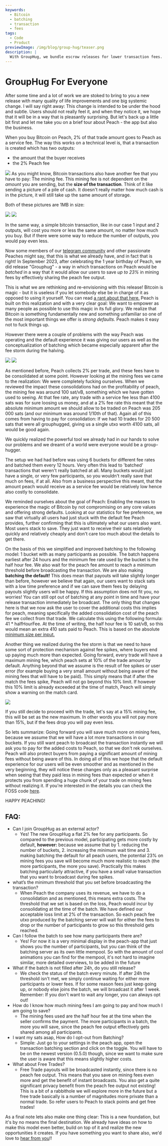 ```yaml
---
keywords:
  - Bitcoin
  - batching
  - transaction
  - fees
tags:
  - Code
  - Product
previewImage: /img/blog/group-hug/teaser.png
description: |
  With GroupHug, we bundle escrow releases for lower transaction fees. Opt in, wait a tad, save more. You're in control, switch anytime.
---
```


# GroupHug For Everyone

After some time and a lot of work we are stoked to bring to you a new release with many quality of life improvements and one big systemic change.
I will say right away: This change is intended to be under the hood and subtle. Users should not really feel it, and when they notice it, we hope that it will be in a way that is pleasantly surprising. But let's back up a little bit first and let me take you on a brief tour about Peach - the app but also the business.

When you buy Bitcoin on Peach, 2% of that trade amount goes to Peach as a service fee. The way this works on a technical level is, that a transaction is created which has two outputs:

- the amount that the buyer receives
- the 2% Peach fee

![](/img/blog/grouphug-for-everyone/one-input-two-outputs.png)
As you might know, Bitcoin transactions also have another fee that you have to pay: The mining fee.
This mining fee is not dependent on the _amount_ you are sending, but the **size of the transaction**. Think of it like sending a picture of a pile of cash. It doesn't really matter how much cash is in the picture, it will still take up the same amount of storage.

Both of these pictures are 1MB in size:

![](/img/blog/grouphug-for-everyone/one-mb-dollar.jpg)
![](/img/blog/grouphug-for-everyone/one-mb-million-dollars.jpg)

In the same way, a simple bitcoin transaction, like in our case 1 input and 2 outputs, will cost you more or less the same amount, no matter how much you buy. But if there were some way to reduce the number of outputs, you would pay even less.

Now some members of our [telegram community](https://t.me/peachtopeach) and other passionate Peaches might say, that this is what we already have, and in fact that is right!
In September 2023, after celebrating the 1 year birthday of Peach, we did release "Grouphug" - a way in which transactions on Peach would be _batched_ in a way that it would allow our users to save _up to 23%_ in mining fees by effectively sharing the peach fee output.

This is what we are rethinking and re-envisioning with this release!
Bitcoin is magic - but it is useless if you let somebody else be in charge of it as opposed to using it yourself. You can read [a rant about that here.](https://peachbitcoin.com/blog/if-bitcoin-goes-to-1-million/)
Peach is built on this realization and with a very clear goal: We want to empower as many people as possible to use this magic in its full glory. We realize that Bitcoin is something fundamentally new and something unfamiliar so one of the most important things we offer is _strong defaults_. Peach makes it easy not to fuck things up.

However there were a couple of problems with the way Peach was operating and the default experience it was giving our users as well as the conceptualization of batching which became especially apparent after the fee storm during the halving.

![](/img/blog/grouphug-for-everyone/halving-fee-storm.svg)
![](/img/blog/grouphug-for-everyone/high-fees-meme.jpeg)

As mentioned before, Peach collects 2% per trade, and these fees have to be consolidated at some point. However looking at the mining fees we came to the realization: We were completely fucking ourselves. When we reviewed the impact these consolidations had on the profitability of peach, the mining fee was around 100 sat/vB, something which we have gotten used to seeing.
At that fee rate, any trade with a service fee less than 4100 sats was for sure loosing us money, and at a 2% fee rate this meant that the absolute minimum amount we should allow to be traded on Peach was 205 000 sats (and our minimum was around 1/10th of that).
Again all of this comes from having to pay for consolidation: If we had 10 trades for 20 500 sats that were all grouphugged, giving us a single utxo worth 4100 sats, all would be good again.

We quickly realized the powerful tool we already had in our hands to solve our problems and we dreamt of a world were everyone would be a group-hugger.

The setup we had had before was using 6 buckets for different fee rates and batched them every 12 hours. Very often this lead to 'batched' transactions that weren't really batched at all. Many buckets would just have a single, or very few participants, so you wouldn't really save that much on fees, if at all. Also from a business perspective this meant, that the amount peach would receive as a service fee would be relatively low hence also costly to consolidate.

We reminded ourselves about the goal of Peach: Enabling the masses to experience the magic of Bitcoin by not compromising on any core values and offering strong defaults.
Looking at our statistics for fee preference, we saw that virtually all users had just stuck with the default fee Peach provides, further confirming that this is ultimately what our users also want. Most users stack to save. They just want to receive their sats relatively quickly and relatively cheaply and don't care too much about the details to get there.

On the basis of this we simplified and improved batching to the following model:
1 bucket with as many participants as possible. The batch happens earliest after 24 hours and the minimum fee rate used by the bucket is the half hour fee. We also wait for the peach fee amount to reach a minimum threshold before broadcasting the transaction.
We are also making **batching the default!**
This does mean that payouts will take slightly longer than before, however we believe that again, our users want to stack sats with a low time preference and if we can save them fees by delaying payouts slightly users will be happy.
If this assumption does not fit you, no worries! You can still opt out of batching at any point in time and have your release transaction immediately be broadcast. The only thing that changes here is that we now ask the user to cover the additional costs this implies for peach, meaning specifically the added consolidation cost of the peach fee we collect from that trade. We calculate this using the following formula: 41 \* halfHourFee. At the time of writing, the half hour fee is 10 sat/vB, so this would mean an extra 410 sats paid to Peach.
This is based on the absolute [minimum size per input.](https://en.bitcoin.it/wiki/Techniques_to_reduce_transaction_fees#Consolidation)

Another thing we realized during the fee storm is that we need to have some sort of protection mechanism against fee spikes, where buyers end up paying much more than expected.
Going forward, every trade will have a maximum mining fee, which peach sets at 10% of the trade amount by default. Anything beyond that we assume is the result of fee spikes or user error (for example buying a very small amount without being aware of the mining fees that will have to be paid).
This simply means that if after the match the fees spike, Peach will not go beyond this 10% limit.
If however this 10% limit is already exceeded at the time of match, Peach will simply show a warning on the match card.

![](/img/blog/grouphug-for-everyone/fee-warning.png)

If you still decide to proceed with the trade, let's say at a 15% mining fee, this will be set as the new maximum. In other words you will not pay more than 15%, but if the fees drop you will pay even less.

So lets summarize:
Going forward you will save much more on mining fees, because we assume that we will have a lot more transactions in our buckets. If you still want peach to broadcast the transaction instantly we will ask you to pay for the added costs to Peach, so that we don't rek ourselves. Peach will also protect buyers from paying a significant amount of mining fees without being aware of this.
In doing all of this we hope that the default experience for our users will be even smoother and as mentioned in the very beginning, they will notice these changes only as a pleasant surprise when seeing that they paid less in mining fees than expected or when it protects you from spending a huge chunk of your trade on mining fees without realizing it.
If you're interested in the details you can check the FOSS code [here](https://github.com/Peach2Peach/groupHug/tree/6f1cb023c972eec1fc73989e39a53378313d7394).

HAPPY PEACHING!

## FAQ:

- Can I join GroupHug as an external actor?
  - Yes! The new GroupHug a flat 2% fee for any participants. So compared to the previous model, participating gets more costly by default, **however:** because we assume that by 1. reducing the number of buckets, 2. increasing the minimum wait time and 3. making batching the default for all peach users, the potential 23% on mining fees you save will become much more realistic to reach (the more participants, the more you save).
    Practically this makes batching particularly attractive, if you have a small value transaction that you want to broadcast during fee spikes.
- what’s the minimum threshold that you set before broadcasting the transaction?
  - When Peach the company uses its revenue, we have to do a consolidation and as mentioned, this means extra costs. The threshold that we set is based on the loss, Peach would incur by consolidating at the time of the batch. We have defined our acceptable loss limit at 2% of the transaction.
    So each peach fee utxo produced by the batching server will wait for either the fees to drop or the number of participants to grow so this threshold gets reached.
- Can I follow the batch to see how many participants there are?
  - Yes! For now it is a very minimal display in the peach-app that just shows you the number of participants, but you can think of the batching server as its own little mempool. So with the amount of cool animations you can find for the mempool, it's not hard to imagine similar, more detailed overviews, to be added in the future
- What if the batch is not filled after 24h, do you still release?
  - We check the status of the batch every minute. If after 24h the threshold isn't met, we simply continue waiting for either more participants or lower fees. If for some reason fees just keep going up, or nobody else joins the batch, we will broadcast it after 1 week.
    Remember: If you don't want to wait any longer, you can always opt out!
- How do I know how much mining fees I am going to pay and how much I am going to save?
  - The mining fees used are the half hour fee at the time when the seller confirms the payment. The more participants in a batch, the more you will save, since the peach fee output effectively gets shared among all participants.
- I want my sats asap, How do I opt-out from Batching?
  - Simple: Just go to your settings in the peach app, open the transaction batching section and click on the toggle. You will have to be on the newest version (0.5.0) though, since we want to make sure the user is aware that this means slightly higher costs.
- What about Free Trades?
  - Free Trade payouts will be broadcasted instantly, since there is no peach fee output. This means that you save on mining fees even more and get the benefit of instant broadcasts. You also get a quite significant privacy benefit from the peach fee output not existing! This is a bit of a rabbithole we will explore more in the future but a free trade basically is a number of magnitudes more private than a normal trade. So refer users to Peach to stack points and get free trades!

As a final note lets also make one thing clear: This is a new foundation, but it's by no means the final destination. We already have ideas on how to make this model even better, build on top of it and realize the new opportunities it creates.
If you have something you want to share also, we'd love to [hear from you](https://t.me/peachtopeach)!!
